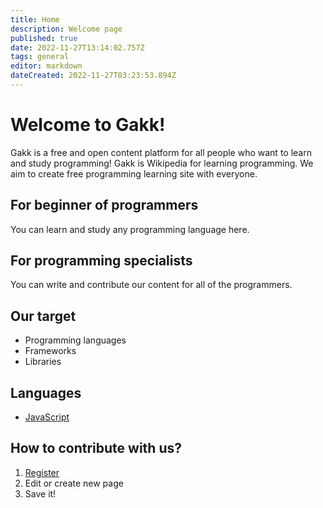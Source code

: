 ```yaml
---
title: Home
description: Welcome page
published: true
date: 2022-11-27T13:14:02.757Z
tags: general
editor: markdown
dateCreated: 2022-11-27T03:23:53.894Z
---
```


# Welcome to Gakk!

Gakk is a free and open content platform for all people who want to learn and study programming! Gakk is Wikipedia for learning programming. We aim to create free programming learning site with everyone.

## For beginner of programmers

You can learn and study any programming language here.

## For programming specialists

You can write and contribute our content for all of the programmers.

## Our target

- Programming languages
- Frameworks
- Libraries

## Languages

- [JavaScript](./Languages/JavaScript)

## How to contribute with us?

1. [Register](/login)
2. Edit or create new page
3. Save it!

